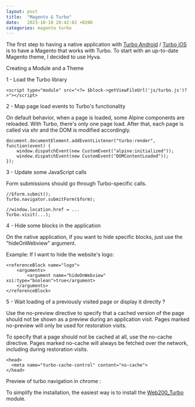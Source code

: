 ```yaml
---
layout: post
title:  "Magento & Turbo"
date:   2023-10-18 20:42:02 +0200
categories: magento turbo 
---
```


The first step to having a native application with [Turbo Android](https://github.com/hotwired/turbo-android) / [Turbo iOS](https://github.com/hotwired/turbo-ios) is to have a Magento that works with Turbo.
To start with an up-to-date Magento theme, I decided to use Hyva.

Creating a Module and a Theme

1 - Load the Turbo library

```
<script type="module" src="<?= $block->getViewFileUrl('js/turbo.js')?>"></script>
```

2 - Map page load events to Turbo's functionality

On default behavior, when a page is loaded, some Alpine components are reloaded.
With Turbo, there's only one page load. After that, each page is called via xhr and the DOM is modified accordingly.

```
document.documentElement.addEventListener("turbo:render", function(event) {
    window.dispatchEvent(new CustomEvent("alpine:initialized"));
    window.dispatchEvent(new CustomEvent("DOMContentLoaded"));
});
```

3 - Update some JavaScript calls

Form submissions should go through Turbo-specific calls.

```
//$form.submit();
Turbo.navigator.submitForm($form);

//window.location.href = ...
Turbo.visit(...);
```

4 - Hide some blocks in the application

On the native application, if you want to hide specific blocks, just use the "hideOnWebview" argument.

Example: If I want to hide the website's logo:

```
<referenceBlock name="logo">
    <arguments>
        <argument name="hideOnWebview" xsi:type="boolean">true</argument>
    </arguments>
</referenceBlock>
```

5 - Wait loading of a previously visited page or display it directly ?

Use the no-preview directive to specify that a cached version of the page should not be shown as a preview during an application visit. Pages marked no-preview will only be used for restoration visits.

To specify that a page should not be cached at all, use the no-cache directive. Pages marked no-cache will always be fetched over the network, including during restoration visits.

```
<head>
  <meta name="turbo-cache-control" content="no-cache">
</head>
```


Preview of turbo navigation in chrome :


To simplify the installation, the easiest way is to install the [Web200_Turbo](*) module.

